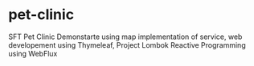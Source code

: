 # pet-clinic

SFT Pet Clinic 
Demonstarte using map implementation of service, web developement using Thymeleaf, Project Lombok
Reactive Programming using WebFlux
